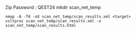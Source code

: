 Zip Password : QEST24
    mkdir scan_net_temp

    nmap -A -T4 -oX scan_net_temp/scan_results.xml <target>
    xsltproc scan_net_temp/scan_results.xml -o scan_net_temp/scan_results.html











